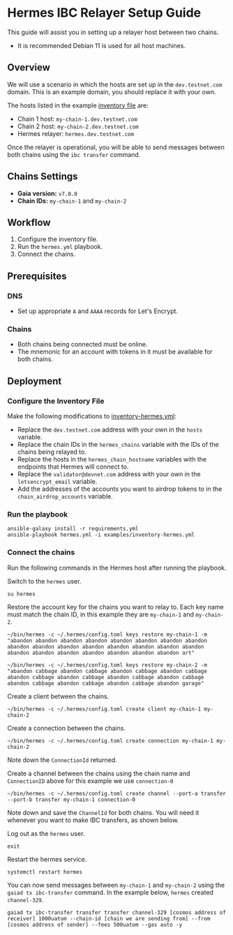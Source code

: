 # Hermes IBC Relayer Setup Guide

This guide will assist you in setting up a relayer host between two chains.

- It is recommended Debian 11 is used for all host machines.

## Overview

We will use a scenario in which the hosts are set up in the `dev.testnet.com` domain. This is an example domain, you should replace it with your own.

The hosts listed in the example [inventory file](/examples/inventory-hermes.yml) are:
* Chain 1 host: `my-chain-1.dev.testnet.com`
* Chain 2 host: `my-chain-2.dev.testnet.com`
* Hermes relayer: `hermes.dev.testnet.com`

Once the relayer is operational, you will be able to send messages between both chains using the `ibc transfer` command.


## Chains Settings

* **Gaia version:** `v7.0.0`
* **Chain IDs:** `my-chain-1` and `my-chain-2`

## Workflow

1. Configure the inventory file.
2. Run the `hermes.yml` playbook.
3. Connect the chains.


## Prerequisites

### DNS

- Set up appropriate `A` and `AAAA` records for Let's Encrypt.

### Chains

- Both chains being connected must be online.
- The mnemonic for an account with tokens in it must be available for both chains.

## Deployment

### Configure the Inventory File

Make the following modifications to [inventory-hermes.yml](/examples/inventory-hermes.yml):
  - Replace the `dev.testnet.com` address with your own in the `hosts` variable.
  - Replace the chain IDs in the `hermes_chains` variable with the IDs of the chains being relayed to.
  - Replace the hosts in the `hermes_chain_hostname` variables with the endpoints that Hermes will connect to.
  - Replace the `validator@devnet.com` address with your own in the `letsencrypt_email` variable.
  - Add the addresses of the accounts you want to airdrop tokens to in the `chain_airdrop_accounts` variable.


### Run the playbook 

```
ansible-galaxy install -r requirements.yml
ansible-playbook hermes.yml -i examples/inventory-hermes.yml
```

### Connect the chains

Run the following commands in the Hermes host after running the playbook.

Switch to the `hermes` user.
```
su hermes
```

Restore the account key for the chains you want to relay to. Each key name must match the chain ID, in this example they are `my-chain-1` and `my-chain-2`.
```
~/bin/hermes -c ~/.hermes/config.toml keys restore my-chain-1 -m "abandon abandon abandon abandon abandon abandon abandon abandon abandon abandon abandon abandon abandon abandon abandon abandon abandon abandon abandon abandon abandon abandon abandon art"

~/bin/hermes -c ~/.hermes/config.toml keys restore my-chain-2 -m "abandon cabbage abandon cabbage abandon cabbage abandon cabbage abandon cabbage abandon cabbage abandon cabbage abandon cabbage abandon cabbage abandon cabbage abandon cabbage abandon garage"
```

Create a client between the chains.
```
~/bin/hermes -c ~/.hermes/config.toml create client my-chain-1 my-chain-2
```

Create a connection between the chains.
```
~/bin/hermes -c ~/.hermes/config.toml create connection my-chain-1 my-chain-2
```

Note down the `ConnectionId` returned.

Create a channel between the chains using the chain name and `ConnectionID` above for this example we use `connection-0`
```
~/bin/hermes -c ~/.hermes/config.toml create channel --port-a transfer --port-b transfer my-chain-1 connection-0
```

Note down and save the `ChannelId` for both chains. You will need it whenever you want to make IBC transfers, as shown below.

Log out as the `hermes` user.
```
exit
```

Restart the hermes service.
```
systemctl restart hermes
```

You can now send messages between `my-chain-1` and `my-chain-2` using the `gaiad tx ibc-transfer` command. In the example below, `hermes` created `channel-329`.
```
gaiad tx ibc-transfer transfer transfer channel-329 [cosmos address of receiver] 1000uatom --chain-id [chain we are sending from] --from [cosmos address of sender] --fees 500uatom --gas auto -y
```
